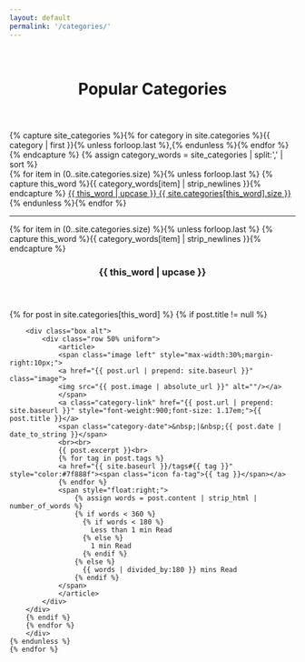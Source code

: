 ```yaml
---
layout: default
permalink: '/categories/'
---
```


<div id="main" class="alt" style="text-align: center;">
    <br>
    <header class="major">
      <h1>Popular Categories</h1>
    </header>
</div>


  <div class="row uniform">
    <div class="1u 12u$(medium)">
      <p></p>
    </div>
    <div class="10u 12u$(medium)">
{% capture site_categories %}{% for category in site.categories %}{{ category | first }}{% unless forloop.last %},{% endunless %}{% endfor %}{% endcapture %}
{% assign category_words = site_categories | split:',' | sort %}

<div class="categories" >
  {% for item in (0..site.categories.size) %}{% unless forloop.last %}
    {% capture this_word %}{{ category_words[item] | strip_newlines }}{% endcapture %}
    <a href="#{{ this_word | cgi_escape }}" class="categories-link button small" style="margin-bottom:5px;">{{ this_word | upcase }} <span>{{ site.categories[this_word].size }}</span></a>&nbsp;&nbsp;
  {% endunless %}{% endfor %}

  <hr>

  {% for item in (0..site.categories.size) %}{% unless forloop.last %}
    {% capture this_word %}{{ category_words[item] | strip_newlines }}{% endcapture %}
      <header class="major">
        <h3 class="categories-title" id="{{ this_word | cgi_escape }}">
          {{ this_word | upcase }}
        </h3>
      </header>
      <div class="categories-group">
        {% for post in site.categories[this_word] %}
        {% if post.title != null %}
          
        <div class="box alt">
            <div class="row 50% uniform">
                <article>
                <span class="image left" style="max-width:30%;margin-right:10px;">
                <a href="{{ post.url | prepend: site.baseurl }}" class="image">
                <img src="{{ post.image | absolute_url }}" alt=""/></a>
                </span>
                <a class="category-link" href="{{ post.url | prepend: site.baseurl }}" style="font-weight:900;font-size: 1.17em;">{{ post.title }}</a>
                <span class="category-date">&nbsp;|&nbsp;{{ post.date | date_to_string }}</span>
                <br><br>            
                {{ post.excerpt }}<br>
                {% for tag in post.tags %}
                <a href="{{ site.baseurl }}/tags#{{ tag }}" style="color:#7f888f"><span class="icon fa-tag">{{ tag }}</span></a>
                {% endfor %}
                <span style="float:right;">
                    {% assign words = post.content | strip_html | number_of_words %}
                    {% if words < 360 %}
                      {% if words < 180 %}
                        Less than 1 min Read
                      {% else %}
                        1 min Read
                      {% endif %}
                    {% else %}
                      {{ words | divided_by:180 }} mins Read
                    {% endif %}
                </span>
                </article>
            </div>
        </div>
        {% endif %}
        {% endfor %}
        </div>
    {% endunless %}
    {% endfor %}
</div> <!-- /.Categories -->
    <div class="1u 12u$(medium)">
        <p></p>
    </div>
</div>

